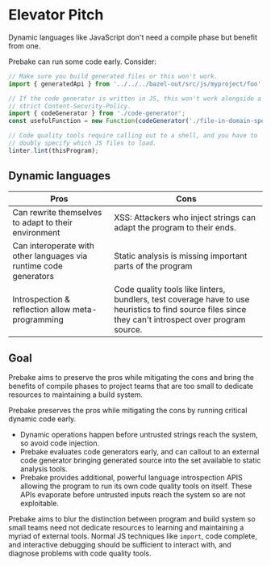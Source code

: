 # Elevator Pitch

Dynamic languages like JavaScript don't need a compile phase but benefit from one.

Prebake can run some code early.  Consider:

```js
// Make sure you build generated files or this won't work.
import { generatedApi } from '../../../bazel-out/src/js/myproject/foo';

// If the code generator is written in JS, this won't work alongside a
// strict Content-Security-Policy.
import { codeGenerator } from './code-generator';
const usefulFunction = new Function(codeGenerator('./file-in-domain-specific-language'));

// Code quality tools require calling out to a shell, and you have to
// doubly specify which JS files to load.
linter.lint(thisProgram);
```

## Dynamic languages

| Pros | Cons |
| ---- | ---- |
| Can rewrite themselves to adapt to their environment | XSS: Attackers who inject strings can adapt the program to their ends. |
| Can interoperate with other languages via runtime code generators | Static analysis is missing important parts of the program |
| Introspection & reflection allow meta-programming | Code quality tools like linters, bundlers, test coverage have to use heuristics to find source files since they can't introspect over program source. |

## Goal

Prebake aims to preserve the pros while mitigating the cons and bring the benefits of
compile phases to project teams that are too small to dedicate resources to maintaining
a build system.

Prebake preserves the pros while mitigating the cons by running critical dynamic code early.

*   Dynamic operations happen before untrusted strings reach the system, so avoid code injection.
*   Prebake evaluates code generators early, and can callout to an external code generator
    bringing generated source into the set available to static analysis tools.
*   Prebake provides additional, powerful language introspection APIS allowing the program to run
    its own code quality tools on itself.  These APIs evaporate before untrusted inputs reach
    the system so are not exploitable.

Prebake aims to blur the distinction between program and build system so small teams need not
dedicate resources to learning and maintaining a myriad of external tools.  Normal JS
techniques like `import`, code complete, and interactive debugging should be sufficient to
interact with, and diagnose problems with code quality tools.
